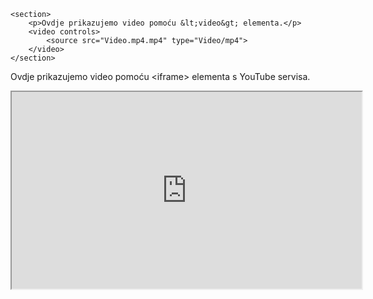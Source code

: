 <!DOCTYPE html>
<html lang="hr">
<body>

    <section>
        <p>Ovdje prikazujemo video pomoću &lt;video&gt; elementa.</p>
        <video controls>
            <source src="Video.mp4.mp4" type="Video/mp4">
        </video>
    </section>
    
            
   <section>
        <p>Ovdje prikazujemo video pomoću &lt;iframe&gt; elementa s YouTube servisa.</p>
        <iframe
        width="560" 
        height="315"  
        src="https://www.youtube.com/embed/3ZIOKJ2LyiA"></iframe>
    </section>

</body>
</html>

